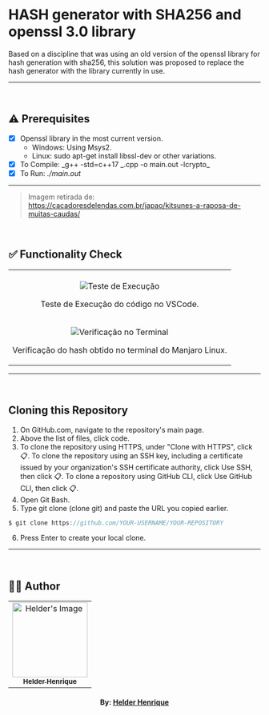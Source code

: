 # HASH generator with SHA256 and openssl 3.0 library

Based on a discipline that was using an old version of the openssl library for hash generation with sha256, this solution was proposed to replace the hash generator with the library currently in use.

---

<br>

## ⚠️ Prerequisites

-   [x] Openssl library in the most current version.
    -   Windows: Using Msys2.
    -   Linux: sudo apt-get install libssl-dev or other variations.
-   [x] To Compile: _g++ -std=c++17 _.cpp -o main.out -lcrypto\_
-   [x] To Run: _./main.out_

---

> Imagem retirada de: https://cacadoresdelendas.com.br/japao/kitsunes-a-raposa-de-muitas-caudas/

<br>

## ✅ Functionality Check

<table align="center">
    <tr>
        <td align="center">
            <br/>
            <img src="https://ik.imagekit.io/ibh8isfiw/Crypto/teste_execucao_sWNePclHy.png?ik-sdk-version=javascript-1.4.3&updatedAt=1671551812733" alt="Teste de Execução"/>
            <p>Teste de Execução do código no VSCode. </p>
            <br/>
            <img src="https://ik.imagekit.io/ibh8isfiw/Crypto/verificacao_terminal_SVpwk6TgW.png?ik-sdk-version=javascript-1.4.3&updatedAt=1671551812818" alt="Verificação no Terminal"/>
            <p>Verificação do hash obtido no terminal do Manjaro Linux. </p>
        </td>
    </tr>
</table>

---

<br>

## Cloning this Repository

1. On GitHub.com, navigate to the repository's main page.
2. Above the list of files, click code.
3. To clone the repository using HTTPS, under "Clone with HTTPS", click 📋. To clone the repository using an SSH key, including a certificate issued by your organization's SSH certificate authority, click Use SSH, then click 📋. To clone a repository using GitHub CLI, click Use GitHub CLI, then click 📋.
4. Open Git Bash.
5. Type git clone (clone git) and paste the URL you copied earlier.

```c
$ git clone https://github.com/YOUR-USERNAME/YOUR-REPOSITORY
```

6. Press Enter to create your local clone.

---

<br>

## 👨‍💻 Author

<table align="center">
    <tr>
        <td align="center">
            <a href="https://github.com/helderhsilva">
                <img src="https://avatars.githubusercontent.com/u/79870881?v=4" width="150px;" alt="Helder's Image" />
                <br />
                <sub><b>Helder Henrique</b></sub>
            </a>
        </td>    
    </tr>
</table>
<h4 align="center">
   By: <a href="https://www.linkedin.com/in/helderhsilva/" target="_blank"> Helder Henrique </a>
</h4>
